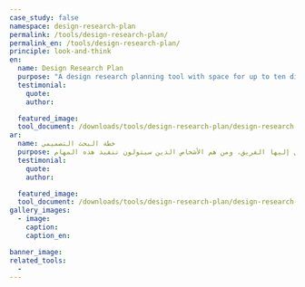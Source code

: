 ```yaml
---
case_study: false
namespace: design-research-plan
permalink: /tools/design-research-plan/
permalink_en: /tools/design-research-plan/
principle: look-and-think
en:
  name: Design Research Plan
  purpose: "A design research planning tool with space for up to ten different techniques to acquire different pieces of information. Researching each point requires teams to think and answer questions such as, what will they ask, how will they document their findings, and who will be doing what?"
  testimonial:
    quote:
    author:

  featured_image:
  tool_document: /downloads/tools/design-research-plan/design-research-plan-en.pdf
ar:
  name: خطة البحث التصميمي
  purpose: تحتوي أداة تخطيط البحث التصميمي على مساحة تتسع لعشر تقنيات مختلفة لاكتساب عدة أجزاء من المعلومات. يتطلب البحث في كل نقطة عدة فرق للتفكير بالأسئلة والإجابة عليها، من مثل، ما هي الأسئلة المطروحة، وكيف سيتم توثيق النتائج التي توصل إليها الفريق، ومن هم الأشخاص الذين سيتولون تنفيذ هذه المهام.
  testimonial:
    quote:
    author:

  featured_image:
  tool_document: /downloads/tools/design-research-plan/design-research-plan-ar.pdf
gallery_images:
  - image:
    caption:
    caption_en:

banner_image:
related_tools:
  -
---
```

